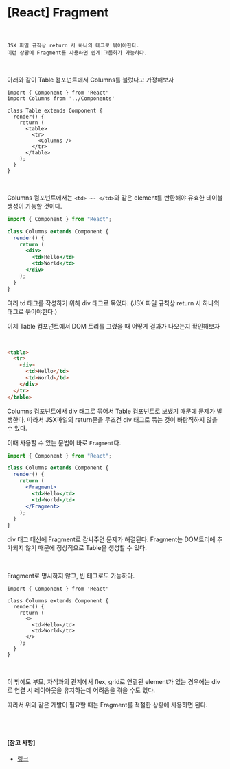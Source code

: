 # [React] Fragment

<br>

```
JSX 파일 규칙상 return 시 하나의 태그로 묶어야한다.
이런 상황에 Fragment를 사용하면 쉽게 그룹화가 가능하다.
```

<br>

아래와 같이 Table 컴포넌트에서 Columns를 불렀다고 가정해보자

```JSX
import { Component } from 'React'
import Columns from '../Components'

class Table extends Component {
  render() {
    return (
      <table>
        <tr>
          <Columns />
        </tr>
      </table>
    );
  }
}
```

<br>

Columns 컴포넌트에서는 `<td> ~~ </td>`와 같은 element를 반환해야 유효한 테이블 생성이 가능할 것이다.

```jsx
import { Component } from "React";

class Columns extends Component {
  render() {
    return (
      <div>
        <td>Hello</td>
        <td>World</td>
      </div>
    );
  }
}
```

여러 td 태그를 작성하기 위해 div 태그로 묶었다. (JSX 파일 규칙상 return 시 하나의 태그로 묶어야한다.)

이제 Table 컴포넌트에서 DOM 트리를 그렸을 때 어떻게 결과가 나오는지 확인해보자

<br>

```html
<table>
  <tr>
    <div>
      <td>Hello</td>
      <td>World</td>
    </div>
  </tr>
</table>
```

Columns 컴포넌트에서 div 태그로 묶어서 Table 컴포넌트로 보냈기 때문에 문제가 발생한다. 따라서 JSX파일의 return문을 무조건 div 태그로 묶는 것이 바람직하지 않을 수 있다.

이때 사용할 수 있는 문법이 바로 `Fragment`다.

```jsx
import { Component } from "React";

class Columns extends Component {
  render() {
    return (
      <Fragment>
        <td>Hello</td>
        <td>World</td>
      </Fragment>
    );
  }
}
```

div 태그 대신에 Fragment로 감싸주면 문제가 해결된다. Fragment는 DOM트리에 추가되지 않기 때문에 정상적으로 Table을 생성할 수 있다.

<br>

Fragment로 명시하지 않고, 빈 태그로도 가능하다.

```JSX
import { Component } from 'React'

class Columns extends Component {
  render() {
    return (
      <>
        <td>Hello</td>
        <td>World</td>
      </>
    );
  }
}
```

<br>

이 밖에도 부모, 자식과의 관계에서 flex, grid로 연결된 element가 있는 경우에는 div로 연결 시 레이아웃을 유지하는데 어려움을 겪을 수도 있다.

따라서 위와 같은 개발이 필요할 때는 Fragment를 적절한 상황에 사용하면 된다.

<br>

<br>

#### [참고 사항]

- [링크](https://velog.io/@dolarge/React-Fragment%EB%9E%80)
